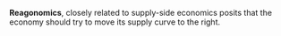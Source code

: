 **Reagonomics**, closely related to supply-side economics posits that the economy should try to move its supply curve to the right.